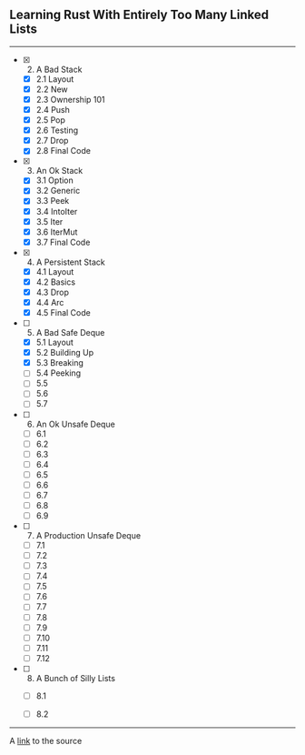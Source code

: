 ## Learning Rust With Entirely Too Many Linked Lists
---
- [x] 2. A Bad Stack
  - [x] 2.1 Layout
  - [x] 2.2 New
  - [x] 2.3 Ownership 101
  - [x] 2.4 Push
  - [x] 2.5 Pop
  - [x] 2.6 Testing
  - [x] 2.7 Drop
  - [x] 2.8 Final Code
- [x] 3. An Ok Stack
  - [x] 3.1 Option
  - [x] 3.2 Generic
  - [x] 3.3 Peek
  - [x] 3.4 IntoIter
  - [x] 3.5 Iter
  - [x] 3.6 IterMut
  - [x] 3.7 Final Code  
- [x] 4. A Persistent Stack
  - [x] 4.1 Layout
  - [x] 4.2 Basics
  - [x] 4.3 Drop
  - [x] 4.4 Arc
  - [x] 4.5 Final Code
- [ ] 5. A Bad Safe Deque
  - [x] 5.1 Layout
  - [x] 5.2 Building Up
  - [x] 5.3 Breaking
  - [ ] 5.4 Peeking
  - [ ] 5.5
  - [ ] 5.6
  - [ ] 5.7
- [ ] 6. An Ok Unsafe Deque
  - [ ] 6.1
  - [ ] 6.2
  - [ ] 6.3
  - [ ] 6.4
  - [ ] 6.5
  - [ ] 6.6
  - [ ] 6.7
  - [ ] 6.8
  - [ ] 6.9
- [ ] 7. A Production Unsafe Deque
  - [ ] 7.1
  - [ ] 7.2
  - [ ] 7.3
  - [ ] 7.4
  - [ ] 7.5
  - [ ] 7.6
  - [ ] 7.7
  - [ ] 7.8
  - [ ] 7.9
  - [ ] 7.10
  - [ ] 7.11
  - [ ] 7.12
- [ ] 8. A Bunch of Silly Lists
  - [ ] 8.1
  - [ ] 8.2


---
A [link](https://rust-unofficial.github.io/too-many-lists/) to the source